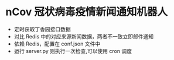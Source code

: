 # nCov 冠状病毒疫情新闻通知机器人

- 定时获取丁香园接口数据
- 对比 Redis 中的对应来源新闻数据，两者不一致立即邮件通知
- 依赖 Redis，配置在 conf.json 文件中
- 运行 server.py 则执行一次检查,可以使用 cron 调度
